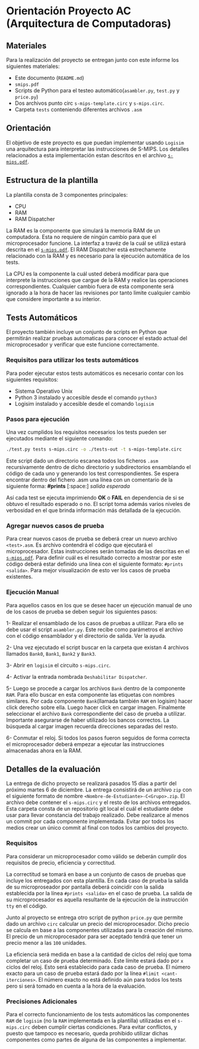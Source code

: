 # Orientación Proyecto AC (Arquitectura de Computadoras)

## Materiales

Para la realización del proyecto se entregan junto con este informe los siguientes materiales:

* Este documento (`README.md`)
* `smips.pdf`
* Scripts de Python para el testeo automático(`asambler.py`, `test.py` y `price.py`)
* Dos archivos punto circ `s-mips-template.circ` y `s-mips.circ`.
* Carpeta `tests` conteniendo diferentes archivos `.asm`

## Orientación

El objetivo de este proyecto es que puedan implementar usando `Logisim` una arquitectura para interpretar las instrucciones de S-MIPS. Los detalles relacionados a esta implementación estan descritos en el archivo [`s-mips.pdf`](./s-mips.pdf).

## Estructura de la plantilla

La plantilla consta de 3 componentes principales:

* CPU
* RAM
* RAM Dispatcher

La RAM es la componente que simulará la memoria RAM de un computadora. Esta no requiere de ningún cambio para que el microprocesador funcione. La interfaz a travéz de la cuál se utilizá estará descrita en el [`s-mips.pdf`](./s-mips.pdf). El RAM Dispatcher está estrechamente relacionado con la RAM y es necesario para la ejecución automática de los tests.

La CPU es la componente la cuál usted deberá modificar para que interprete la instrucciones que cargue de la RAM y realice las operaciones correspondientes. Cualquier cambio fuera de esta componente será ignorado a la hora de hacer las revisiones por tanto limite cualquier cambio que considere importante a su interior.

## Tests Automáticos

El proyecto también incluye un conjunto de scripts en Python que permitirán realizar pruebas automaticas para conocer el estado actual del microprocesador y verificar que este funcione correctamente.

### Requisitos para utilizar los tests automáticos

Para poder ejecutar estos tests automáticos es necesario contar con los siguientes requisitos:

* Sistema Operativo Unix
* Python 3 instalado y accesible desde el comando `python3`
* Logisim instalado y accesible desde el comando `logisim`

### Pasos para ejecución

Una vez cumplidos los requisitos necesarios los tests pueden ser ejecutados mediante el siguiente comando:

```bash
./test.py tests s-mips.circ -o ./tests-out -t s-mips-template.circ
```

Este script dado un directorio escanea todos los ficheros `.asm` recursivamente dentro de dicho directorio y subdirectorios ensamblando el código de cada uno y generando los test correspondientes. Se espera encontrar dentro del fichero .asm una línea con un comentario de la siguiente forma:
**#prints** [:space:] *salida esperada*

Así cada test se ejecuta imprimiendo **OK** o **FAIL** en dependencia de si se obtuvo el resultado esperado o no. El script toma además varios niveles de verbosidad en el que brinda información más detallada de la ejecución.

### Agregar nuevos casos de prueba

Para crear nuevos casos de prueba se deberá crear un nuevo archivo `<test>.asm`. Es archivo contendrá el código que ejecutará el microprocesador. Estas instrucciones serán tomadas de las descritas en el [`s-mips.pdf`](./s-mips.pdf). Para definir cuál es el resultado correcto a mostrar por este código deberá estar definido una línea con el siguiente formato: `#prints <salida>`. Para mejor visualización de esto ver los casos de prueba existentes.

### Ejecución Manual

Para aquellos casos en los que se desee hacer un ejecución manual de uno de los casos de prueba se deben seguir los siguientes pasos:

1- Realizar el ensamblado de los casos de pruebas a utilizar. Para ello se debe usar el script `asambler.py`. Este recibe como parámetros el archivo con el código ensamblador y el directorio de salida. Ver la ayuda.

2- Una vez ejecutado el script buscar en la carpeta que existan 4 archivos llamados `Bank0`, `Bank1`, `Bank2` y `Bank3`.

3- Abrir en `logisim` el circuito `s-mips.circ`.

4- Activar la entrada nombrada `Deshabilitar Dispatcher`.

5- Luego se procede a cargar los archivos `Bank` dentro de la componente `RAM`. Para ello buscar en esta componente las etiquetas con nombres similares. Por cada componente `Bank`(llamada también `RAM` en logisim) hacer click derecho sobre ella. Luego hacer click en cargar imagen. Finalmente seleccionar el archivo `Bank` correspondiente del caso de prueba a utilizar. Importante asegurarse de haber utilizado los bancos correctos. La búsqueda al cargar imagen recuerda direcciones separadas del resto.

6- Conmutar el reloj. Si todos los pasos fueron seguidos de forma correcta el microprocesador deberá empezar a ejecutar las instrucciones almacenadas ahora en la RAM.

## Detalles de la evaluación

La entrega de dicho proyecto se realizará pasados 15 días a partir del próximo martes 6 de diciembre. La entrega consistirá de un archivo `zip` con el siguiente formato de nombre `<Nombre-de-Estudiante>-C<Grupo>.zip`. El archivo debe contener el `s-mips.circ` y el resto de los archivos entregados. Esta carpeta consta de un repositorio git local el cuál el estudiante debe usar para llevar constancia del trabajo realizado. Debe realizarce al menos un commit por cada componente implementada. Evitar por todos los medios crear un único commit al final con todos los cambios del proyecto.

### Requisitos

Para considerar un microprocesador como válido se deberán cumplir dos requisitos de precio, eficiencia y correctitud.

La correctitud se tomará en base a un conjunto de casos de pruebas que incluye los entregados con esta plantilla. En cada caso de prueba la salida de su microproseador por pantalla deberá coincidir con la salida establecida por la línea `#prints <salida>` en el caso de prueba. La salida de su microprocesador es aquella resultante de la ejecución de la instrucción `tty` en el código.

Junto al proyecto se entrega otro script de python `price.py` que permite dado un archivo `circ` calcular un precio del microprocesador. Dicho precio se calcula en base a las componentes utilizadas para la creación del mismo. El precio de un microprocesador para ser aceptado tendrá que tener un precio menor a las `100` unidades.

La eficiencia será medida en base a la cantidad de ciclos del reloj que toma completar un caso de prueba determinado. Este límite estará dado por `x` ciclos del reloj. Esto será establecido para cada caso de prueba. El número exacto para un caso de prueba estará dado por la línea `#limit <cant-iterciones>`. El número exacto no está definido aún para todos los tests pero si será tomado en cuenta a la hora de la evaluación.

### Precisiones Adicionales

Para el correcto funcionamiento de los tests automáticos las componentes `RAM` de `logisim` (no la `RAM` implementada en la plantilla) utilizadas en el `s-mips.circ` deben cumplir ciertas condiciones. Para evitar conflictos, y puesto que tampoco es necesario, queda prohibido utilizar dichas componentes como partes de alguna de las componentes a implementar.
